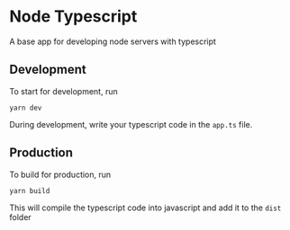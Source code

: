 # Node Typescript
A base app for developing node servers with typescript
## Development
To start for development, run 
```
yarn dev
```

During development, write your typescript code in the `app.ts` file.

## Production
To build for production, run 
```
yarn build
```

This will compile the typescript code into javascript and add it to the `dist` folder